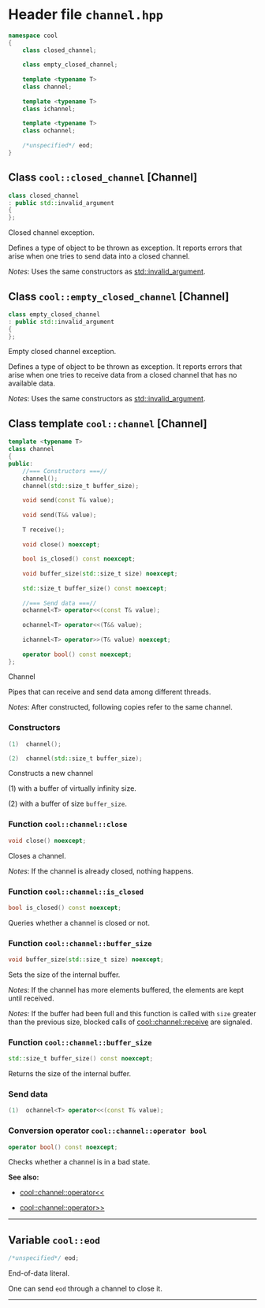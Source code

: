 ---
---

# Header file `channel.hpp`<a id="channel.hpp"></a>

``` cpp
namespace cool
{
    class closed_channel;
    
    class empty_closed_channel;
    
    template <typename T>
    class channel;
    
    template <typename T>
    class ichannel;
    
    template <typename T>
    class ochannel;
    
    /*unspecified*/ eod;
}
```

## Class `cool::closed_channel` \[Channel\]<a id="cool::closed_channel"></a>

``` cpp
class closed_channel
: public std::invalid_argument
{
};
```

Closed channel exception.

Defines a type of object to be thrown as exception. It reports errors that arise when one tries to send data into a closed channel.

*Notes*: Uses the same constructors as [std::invalid\_argument](http://en.cppreference.com/mwiki/index.php?title=Special%3ASearch&search=std::invalid_argument).

## Class `cool::empty_closed_channel` \[Channel\]<a id="cool::empty_closed_channel"></a>

``` cpp
class empty_closed_channel
: public std::invalid_argument
{
};
```

Empty closed channel exception.

Defines a type of object to be thrown as exception. It reports errors that arise when one tries to receive data from a closed channel that has no available data.

*Notes*: Uses the same constructors as [std::invalid\_argument](http://en.cppreference.com/mwiki/index.php?title=Special%3ASearch&search=std::invalid_argument).

## Class template `cool::channel` \[Channel\]<a id="cool::channel-T-"></a>

``` cpp
template <typename T>
class channel
{
public:
    //=== Constructors ===//
    channel();
    channel(std::size_t buffer_size);
    
    void send(const T& value);
    
    void send(T&& value);
    
    T receive();
    
    void close() noexcept;
    
    bool is_closed() const noexcept;
    
    void buffer_size(std::size_t size) noexcept;
    
    std::size_t buffer_size() const noexcept;
    
    //=== Send data ===//
    ochannel<T> operator<<(const T& value);
    
    ochannel<T> operator<<(T&& value);
    
    ichannel<T> operator>>(T& value) noexcept;
    
    operator bool() const noexcept;
};
```

Channel

Pipes that can receive and send data among different threads.

*Notes*: After constructed, following copies refer to the same channel.

### Constructors<a id="cool::channel-T-::channel()"></a>

``` cpp
(1)  channel();

(2)  channel(std::size_t buffer_size);
```

Constructs a new channel

(1) with a buffer of virtually infinity size.

(2) with a buffer of size `buffer_size`.

### Function `cool::channel::close`<a id="cool::channel-T-::close()"></a>

``` cpp
void close() noexcept;
```

Closes a channel.

*Notes*: If the channel is already closed, nothing happens.

### Function `cool::channel::is_closed`<a id="cool::channel-T-::is_closed()const"></a>

``` cpp
bool is_closed() const noexcept;
```

Queries whether a channel is closed or not.

### Function `cool::channel::buffer_size`<a id="cool::channel-T-::buffer_size(std::size_t)"></a>

``` cpp
void buffer_size(std::size_t size) noexcept;
```

Sets the size of the internal buffer.

*Notes*: If the channel has more elements buffered, the elements are kept until received.

*Notes*: If the buffer had been full and this function is called with `size` greater than the previous size, blocked calls of [cool::channel::receive](doc_channel.html#cool::channel-T-) are signaled.

### Function `cool::channel::buffer_size`<a id="cool::channel-T-::buffer_size()const"></a>

``` cpp
std::size_t buffer_size() const noexcept;
```

Returns the size of the internal buffer.

### Send data<a id="cool::channel-T-::operator--(constT&)"></a>

``` cpp
(1)  ochannel<T> operator<<(const T& value);
```

### Conversion operator `cool::channel::operator bool`<a id="cool::channel-T-::operatorbool()const"></a>

``` cpp
operator bool() const noexcept;
```

Checks whether a channel is in a bad state.

**See also:**

  - <a id=""></a>[cool::channel::operator\<\<](standardese://cool::channel::operator\<\</)

  - <a id=""></a>[cool::channel::operator\>\>](standardese://cool::channel::operator\>\>/)

-----

## Variable `cool::eod`<a id="cool::eod"></a>

``` cpp
/*unspecified*/ eod;
```

End-of-data literal.

One can send `eod` through a channel to close it.

-----
